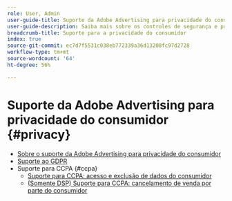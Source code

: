 ```yaml
---
role: User, Admin
user-guide-title: Suporte da Adobe Advertising para privacidade do consumidor
user-guide-description: Saiba mais sobre os controles de segurança e privacidade fornecidos pela Adobe Advertising para ajudar os clientes anunciantes a cumprir com as leis de privacidade do consumidor.
breadcrumb-title: Suporte para a privacidade do consumidor
index: true
source-git-commit: ec7d7f5531c038eb772339a36d13208fc97d2728
workflow-type: tm+mt
source-wordcount: '64'
ht-degree: 56%

---
```



# Suporte da Adobe Advertising para privacidade do consumidor {#privacy}

+ [Sobre o suporte da Adobe Advertising para privacidade do consumidor](/help/privacy/home.md)
+ [Suporte ao GDPR](/help/privacy/gdpr.md)
+ Suporte para CCPA {#ccpa}
   + [Suporte para CCPA: acesso e exclusão de dados do consumidor](/help/privacy/ccpa/ccpa-access-delete.md)
   + [(Somente DSP) Suporte para CCPA: cancelamento de venda por parte do consumidor](/help/privacy/ccpa/ccpa-opt-out-of-sale.md)
